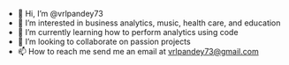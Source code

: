 - 👋 Hi, I’m @vrlpandey73
- 👀 I’m interested in business analytics, music, health care, and education
- 🌱 I’m currently learning how to perform analytics using code
- 💞️ I’m looking to collaborate on passion projects
- 📫 How to reach me send me an email at vrlpandey73@gmail.com

<!---
vrlpandey73/vrlpandey73 is a ✨ special ✨ repository because its `README.md` (this file) appears on your GitHub profile.
You can click the Preview link to take a look at your changes.
--->

